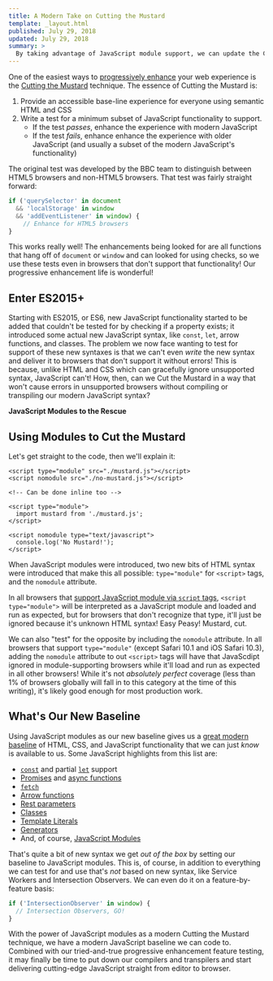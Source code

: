 ```yaml
---
title: A Modern Take on Cutting the Mustard
template: _layout.html
published: July 29, 2018
updated: July 29, 2018
summary: >
  By taking advantage of JavaScript module support, we can update the Cutting the Mustard progressive enhancement technique to allow for modern JavaScript syntaxes and features!
---
```


One of the easiest ways to [progressively enhance](https://alistapart.com/article/understandingprogressiveenhancement) your web experience is the [Cutting the Mustard](http://responsivenews.co.uk/post/18948466399/cutting-the-mustard) technique. The essence of Cutting the Mustard is:

1. Provide an accessible base-line experience for everyone using semantic HTML and CSS
2. Write a test for a minimum subset of JavaScript functionality to support.
    * If the test _passes_, enhance the experience with modern JavaScript
    * If the test _fails_, enhance enhance the experience with older JavaScript (and usually a subset of the modern JavaScript's functionality)

The original test was developed by the BBC team to distinguish between HTML5 browsers and non-HTML5 browsers. That test was fairly straight forward:

```js
if ('querySelector' in document
  && 'localStorage' in window
  && 'addEventListener' in window) {
    // Enhance for HTML5 browsers
}
```

This works really well! The enhancements being looked for are all functions that hang off of `document` or `window` and can looked for using checks, so we use these tests even in browsers that don't support that functionality! Our progressive enhancement life is wonderful!

## Enter ES2015+

Starting with ES2015, or ES6, new JavaScript functionality started to be added that couldn't be tested for by checking if a property exists; it introduced some actual new JavaScript syntax, like `const`, `let`, arrow functions, and classes. The problem we now face wanting to test for support of these new syntaxes is that we can't even _write_ the new syntax and deliver it to browsers that don't support it without errors! This is because, unlike HTML and CSS which can gracefully ignore unsupported syntax, JavaScript can't! How, then, can we Cut the Mustard in a way that won't cause errors in unsupported browsers without compiling or transpiling our modern JavaScript syntax?

**JavaScript Modules to the Rescue**

## Using Modules to Cut the Mustard

Let's get straight to the code, then we'll explain it:

```markup
<script type="module" src="./mustard.js"></script>
<script nomodule src="./no-mustard.js"></script>

<!-- Can be done inline too -->

<script type="module">
  import mustard from './mustard.js';
</script>

<script nomodule type="text/javascript">
  console.log('No Mustard!');
</script>
```

When JavaScript modules were introduced, two new bits of HTML syntax were introduced that make this all possible: `type="module"` for `<script>` tags, and the `nomodule` attribute. 

In all browsers that [support JavaScript module via `script` tags](https://caniuse.com/#feat=es6-module), `<script type="module">` will be interpreted as a JavaScript module and loaded and run as expected, but for browsers that don't recognize that type, it'll just be ignored because it's unknown HTML syntax! Easy Peasy! Mustard, cut.

We can also "test" for the opposite by including the `nomodule` attribute. In all browsers that support `type="module"` (except Safari 10.1 and iOS Safari 10.3), adding the `nomodule` attribute to out `<script>` tags will have that JavaScdipt ignored in module-supporting browsers while it'll load and run as expected in all other browsers! While it's not _absolutely perfect_ coverage (less than 1% of browsers globally will fall in to this category at the time of this writing), it's likely good enough for most production work.

## What's Our New Baseline

Using JavaScript modules as our new baseline gives us a [great modern baseline](https://caniuse.com/#compare=edge+16,firefox+60,chrome+61,safari+10.1,opera+48,ios_saf+10.3,and_chr+67,and_ff+60) of HTML, CSS, and JavaScript functionality that we can just _know_ is available to us. Some JavaScript highlights from this list are:

* [`const`](https://developer.mozilla.org/en-US/docs/Web/JavaScript/Reference/Statements/const) and partial [`let`](https://developer.mozilla.org/en-US/docs/Web/JavaScript/Reference/Statements/let) support
* [Promises](https://developer.mozilla.org/en-US/docs/Web/JavaScript/Reference/Global_Objects/Promise) and [async functions](https://developer.mozilla.org/en-US/docs/Web/JavaScript/Reference/Statements/async_function)
* [`fetch`](https://developer.mozilla.org/en-US/docs/Web/API/Fetch_API)
* [Arrow functions](https://developer.mozilla.org/en-US/docs/Web/JavaScript/Reference/Functions/Arrow_functions)
* [Rest parameters](https://developer.mozilla.org/en-US/docs/Web/JavaScript/Reference/Functions/rest_parameters)
* [Classes](https://developer.mozilla.org/en-US/docs/Web/JavaScript/Reference/Classes)
* [Template Literals](https://developer.mozilla.org/en-US/docs/Web/JavaScript/Reference/Template_literals)
* [Generators](https://developer.mozilla.org/en-US/docs/Web/JavaScript/Reference/Global_Objects/Generator)
* And, of course, [JavaScript Modules](https://developer.mozilla.org/en-US/docs/Web/JavaScript/Reference/Statements/import)

That's quite a bit of new syntax we get _out of the box_ by setting our baseline to JavaScript modules. This is, of course, in addition to everything we can test for and use that's _not_ based on new syntax, like Service Workers and Intersection Observers. We can even do it on a feature-by-feature basis:

```js
if ('IntersectionObserver' in window) {
  // Intersection Observers, GO!
}
```

With the power of JavaScript modules as a modern Cutting the Mustard technique, we have a modern JavaScript baseline we can code to. Combined with our tried-and-true progressive enhancement feature testing, it may finally be time to put down our compilers and transpilers and start delivering cutting-edge JavaScript straight from editor to browser.
